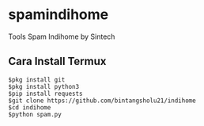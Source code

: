 # spamindihome
Tools Spam Indihome by Sintech

## Cara Install Termux
```
$pkg install git
$pkg install python3
$pip install requests
$git clone https://github.com/bintangsholu21/indihome
$cd indihome
$python spam.py
```
